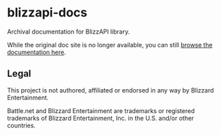 # blizzapi-docs

Archival documentation for BlizzAPI library.

While the original doc site is no longer available, you can still [browse the documentation here](https://github.com/lwojcik/blizzapi-docs/tree/main/docs/docs). 

## Legal

This project is not authored, affiliated or endorsed in any way by Blizzard Entertainment.

Battle.net and Blizzard Entertainment are trademarks or registered trademarks of Blizzard Entertainment, Inc. in the U.S. and/or other countries.
